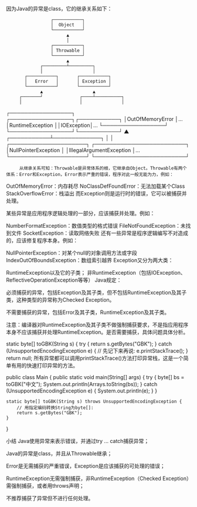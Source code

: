 因为Java的异常是class，它的继承关系如下：

                     ┌───────────┐
                     │  Object   │
                     └───────────┘
                           ▲
                           │
                     ┌───────────┐
                     │ Throwable │
                     └───────────┘
                           ▲
                 ┌─────────┴─────────┐
                 │                   │
           ┌───────────┐       ┌───────────┐
           │   Error   │       │ Exception │
           └───────────┘       └───────────┘
                 ▲                   ▲
         ┌───────┘              ┌────┴──────────┐
         │                      │               │
┌─────────────────┐    ┌─────────────────┐┌───────────┐
│OutOfMemoryError │... │RuntimeException ││IOException│...
└─────────────────┘    └─────────────────┘└───────────┘
                                ▲
                    ┌───────────┴─────────────┐
                    │                         │
         ┌─────────────────────┐ ┌─────────────────────────┐
         │NullPointerException │ │IllegalArgumentException │...
         └─────────────────────┘ └─────────────────────────┘

         从继承关系可知：Throwable是异常体系的根，它继承自Object。Throwable有两个体系：Error和Exception，Error表示严重的错误，程序对此一般无能为力，例如：

OutOfMemoryError：内存耗尽
NoClassDefFoundError：无法加载某个Class
StackOverflowError：栈溢出
而Exception则是运行时的错误，它可以被捕获并处理。

某些异常是应用程序逻辑处理的一部分，应该捕获并处理。例如：

NumberFormatException：数值类型的格式错误
FileNotFoundException：未找到文件
SocketException：读取网络失败
还有一些异常是程序逻辑编写不对造成的，应该修复程序本身。例如：

NullPointerException：对某个null的对象调用方法或字段
IndexOutOfBoundsException：数组索引越界
Exception又分为两大类：

RuntimeException以及它的子类；
非RuntimeException（包括IOException、ReflectiveOperationException等等）
Java规定：

必须捕获的异常，包括Exception及其子类，但不包括RuntimeException及其子类，这种类型的异常称为Checked Exception。

不需要捕获的异常，包括Error及其子类，RuntimeException及其子类。

 注意：编译器对RuntimeException及其子类不做强制捕获要求，不是指应用程序本身不应该捕获并处理RuntimeException。是否需要捕获，具体问题具体分析。


 static byte[] toGBK(String s) {
    try {
        return s.getBytes("GBK");
    } catch (UnsupportedEncodingException e) {
        // 先记下来再说:
        e.printStackTrace();
    }
    return null;
所有异常都可以调用printStackTrace()方法打印异常栈，这是一个简单有用的快速打印异常的方法。

public class Main {
    public static void main(String[] args) {
        try {
            byte[] bs = toGBK("中文");
            System.out.println(Arrays.toString(bs));
        } catch (UnsupportedEncodingException e) {
            System.out.println(e);
        }
    }

    static byte[] toGBK(String s) throws UnsupportedEncodingException {
        // 用指定编码转换String为byte[]:
        return s.getBytes("GBK");
    }
}

小结
Java使用异常来表示错误，并通过try ... catch捕获异常；

Java的异常是class，并且从Throwable继承；

Error是无需捕获的严重错误，Exception是应该捕获的可处理的错误；

RuntimeException无需强制捕获，非RuntimeException（Checked Exception）需强制捕获，或者用throws声明；

不推荐捕获了异常但不进行任何处理。
